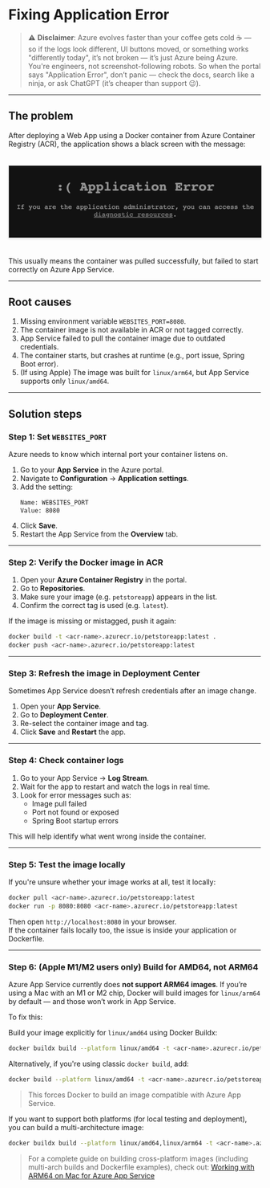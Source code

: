 # Fixing Application Error

> ⚠️ **Disclaimer**: Azure evolves faster than your coffee gets cold ☕ — so if the logs look different, UI buttons moved, or something works "differently today", it’s not broken — it’s just Azure being Azure. You're engineers, not screenshot-following robots. So when the portal says "Application Error", don’t panic — check the docs, search like a ninja, or ask ChatGPT (it’s cheaper than support 😉).

<hr>

## The problem

After deploying a Web App using a Docker container from Azure Container Registry (ACR), the application shows a black screen with the message:

  <img src="images/application-error.png" width="600" style="border: 1px solid #ccc; margin: 20px 0; box-shadow: 0 2px 4px rgba(0, 0, 0, 0.1); display: inline-block;"/>

This usually means the container was pulled successfully, but failed to start correctly on Azure App Service.

---

## Root causes

1. Missing environment variable `WEBSITES_PORT=8080`.
2. The container image is not available in ACR or not tagged correctly.
3. App Service failed to pull the container image due to outdated credentials.
4. The container starts, but crashes at runtime (e.g., port issue, Spring Boot error).
5. (If using Apple) The image was built for `linux/arm64`, but App Service supports only `linux/amd64`.

---

## Solution steps

### Step 1: Set `WEBSITES_PORT`

Azure needs to know which internal port your container listens on.

1. Go to your **App Service** in the Azure portal.
2. Navigate to **Configuration** → **Application settings**.
3. Add the setting:
   ```
   Name: WEBSITES_PORT
   Value: 8080
   ```
4. Click **Save**.
5. Restart the App Service from the **Overview** tab.

---

### Step 2: Verify the Docker image in ACR

1. Open your **Azure Container Registry** in the portal.
2. Go to **Repositories**.
3. Make sure your image (e.g. `petstoreapp`) appears in the list.
4. Confirm the correct tag is used (e.g. `latest`).

If the image is missing or mistagged, push it again:

```bash
docker build -t <acr-name>.azurecr.io/petstoreapp:latest .
docker push <acr-name>.azurecr.io/petstoreapp:latest
```

---

### Step 3: Refresh the image in Deployment Center

Sometimes App Service doesn’t refresh credentials after an image change.

1. Open your **App Service**.
2. Go to **Deployment Center**.
3. Re-select the container image and tag.
4. Click **Save** and **Restart** the app.

---

### Step 4: Check container logs

1. Go to your App Service → **Log Stream**.
2. Wait for the app to restart and watch the logs in real time.
3. Look for error messages such as:
    - Image pull failed
    - Port not found or exposed
    - Spring Boot startup errors

This will help identify what went wrong inside the container.

---

### Step 5: Test the image locally

If you're unsure whether your image works at all, test it locally:

```bash
docker pull <acr-name>.azurecr.io/petstoreapp:latest
docker run -p 8080:8080 <acr-name>.azurecr.io/petstoreapp:latest
```

Then open `http://localhost:8080` in your browser.  
If the container fails locally too, the issue is inside your application or Dockerfile.

---

### Step 6: (Apple M1/M2 users only) Build for AMD64, not ARM64

Azure App Service currently does **not support ARM64 images**. If you’re using a Mac with an M1 or M2 chip, Docker will build images for `linux/arm64` by default — and those won’t work in App Service.

To fix this:

Build your image explicitly for `linux/amd64` using Docker Buildx:

```bash
docker buildx build --platform linux/amd64 -t <acr-name>.azurecr.io/petstoreapp:latest --push .
```

Alternatively, if you're using classic `docker build`, add:

```bash
docker build --platform linux/amd64 -t <acr-name>.azurecr.io/petstoreapp:latest .
```

> This forces Docker to build an image compatible with Azure App Service.

If you want to support both platforms (for local testing and deployment), you can build a multi-architecture image:

```bash
docker buildx build --platform linux/amd64,linux/arm64 -t <acr-name>.azurecr.io/petstoreapp:latest --push .
```

> For a complete guide on building cross-platform images (including multi-arch builds and Dockerfile examples), check out: [Working with ARM64 on Mac for Azure App Service](./working-with-arm64-on-mac.md)
